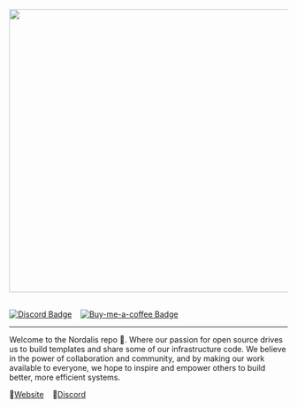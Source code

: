 <div align="left">
    <img src="https://i.imgur.com/sU4DHD0.png" width="512"/>
</div>

</br>

<div align="left">
    <p>
        <a href="https://discord.nordalis.de"><img src="https://img.shields.io/discord/1174062832032153702?color=611a56&label=Discord&logo=discord&logoColor=white&style=for-the-badge" alt="Discord Badge"/></a>
        &nbsp;&nbsp;
        <a href="https://www.buymeacoffee.com/r3dspace"><img src="https://img.shields.io/badge/Coffee-Logo?color=611a56&label=Donate&style=for-the-badge&logo=buy-me-a-coffee&logoColor=white" alt="Buy-me-a-coffee Badge"/></a>
    </p>
</div>

---

<div align="left">
  <p>Welcome to the Nordalis repo 👋. Where our passion for open source drives us to build templates and share some of our infrastructure code. We believe in the power of collaboration and community, and by making our work available to everyone, we hope to inspire and empower others to build better, more efficient systems.</p>
</div>

<div align="left">
  <p>🔗<a href="https://nordalis.de">Website</a>&nbsp;&nbsp;&nbsp; 🔗<a href="https://discord.nordalis.de">Discord</a></p>
</div>
